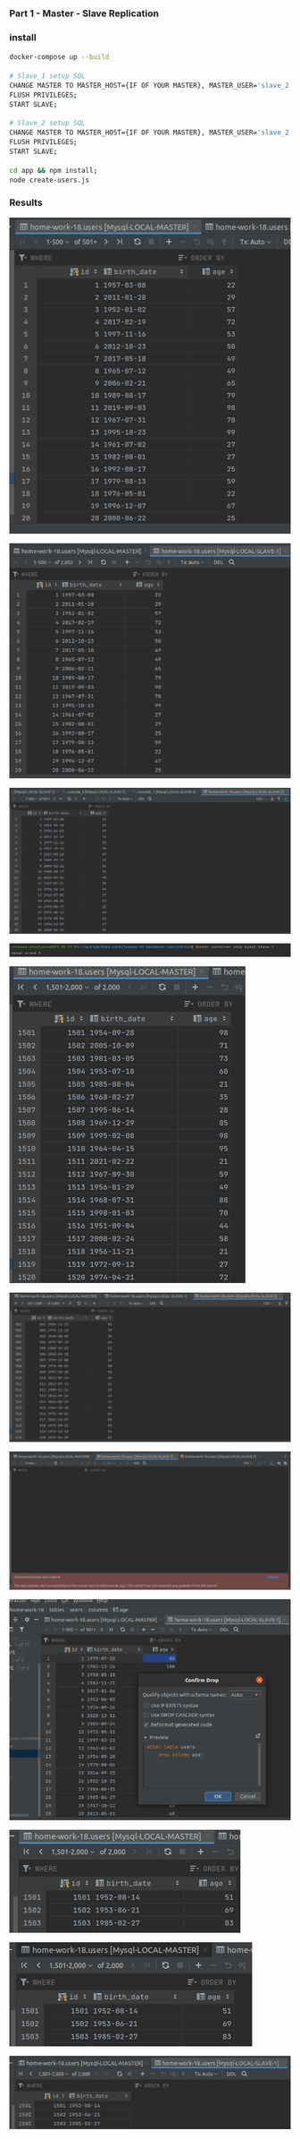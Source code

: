 ### Part 1 - Master - Slave Replication

### install
```bash
docker-compose up --build

# Slave_1 setup SQL
CHANGE MASTER TO MASTER_HOST={IF OF YOUR MASTER}, MASTER_USER='slave_2', MASTER_PASSWORD='password', MASTER_LOG_FILE = 'mysql-bin.000003', MASTER_LOG_POS = 157;
FLUSH PRIVILEGES;
START SLAVE;

# Slave_2 setup SQL
CHANGE MASTER TO MASTER_HOST={IF OF YOUR MASTER}, MASTER_USER='slave_2', MASTER_PASSWORD='password', MASTER_LOG_FILE = 'mysql-bin.000003', MASTER_LOG_POS = 157;
FLUSH PRIVILEGES;
START SLAVE;

cd app && npm install;
node create-users.js
```

### Results


<p><img src="results/1.png"></p>
<p><img src="results/2.png"></p>
<p><img src="results/3.png"></p>
<p><img src="results/4.png"></p>
<p><img src="results/5.png"></p>
<p><img src="results/6.png"></p>
<p><img src="results/7.png"></p>
<p><img src="results/8.png"></p>
<p><img src="results/9.png"></p>
<p><img src="results/10.png"></p>
<p><img src="results/11.png"></p>
